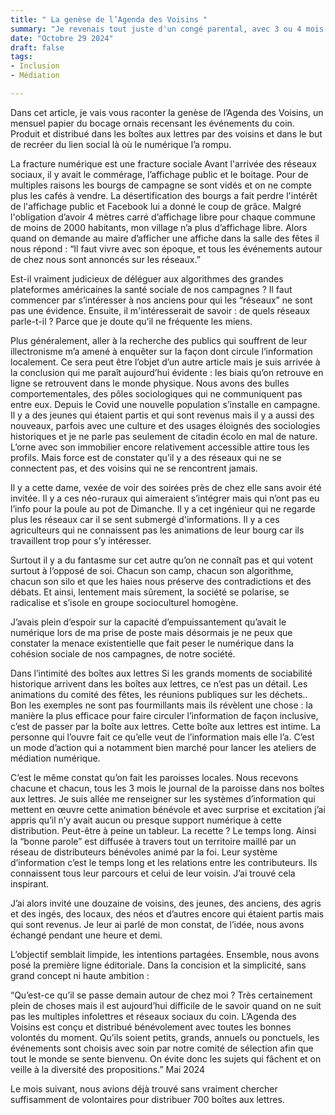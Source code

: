 ```yaml
---
title: " La genèse de l’Agenda des Voisins "
summary: "Je revenais tout juste d'un congé parental, avec 3 ou 4 mois restants avant la fin de mon contrat de conseillère numérique locale. Impossible de me lancer dans un nouveau programme de formation, j’ai alors décidé de réfléchir à comment je pouvais aider ceux pour qui la formation n'est plus une option."
date: "Octobre 29 2024"
draft: false
tags:
- Inclusion
- Médiation

---
```


Dans cet article, je vais vous raconter la genèse de l’Agenda des Voisins, un mensuel papier du bocage ornais recensant les événements du coin. Produit et distribué dans les boîtes aux lettres par des voisins et dans le but de recréer du lien social là où le numérique l’a rompu.

La fracture numérique est une fracture sociale
Avant l'arrivée des réseaux sociaux, il y avait le commérage, l’affichage public et le boitage. Pour de multiples raisons les bourgs de campagne se sont vidés et on ne compte plus les cafés à vendre. La désertification des bourgs a fait perdre l'intérêt de l'affichage public et Facebook lui a donné le coup de grâce. Malgré l'obligation d’avoir 4 mètres carré d’affichage libre pour chaque commune de moins de 2000 habitants, mon village n’a plus d’affichage libre. Alors quand on demande au maire d’afficher une affiche dans la salle des fêtes il nous répond : “Il faut vivre avec son époque, et tous les événements autour de chez nous sont annoncés sur les réseaux.”

Est-il vraiment judicieux de déléguer aux algorithmes des grandes plateformes américaines la santé sociale de nos campagnes ? 
Il faut commencer par s’intéresser à nos anciens pour qui les “réseaux” ne sont pas une évidence. Ensuite, il m'intéresserait de savoir : de quels réseaux parle-t-il ? Parce que je doute qu’il ne fréquente les miens.

Plus généralement, aller à la recherche des publics qui souffrent de leur illectronisme m’a amené à enquêter sur la façon dont circule l’information localement. Ce sera peut être l’objet d’un autre article mais je suis arrivée à la conclusion qui me paraît aujourd’hui évidente : les biais qu’on retrouve en ligne se retrouvent dans le monde physique. Nous avons des bulles comportementales, des pôles sociologiques qui ne communiquent pas entre eux. Depuis le Covid une nouvelle population s’installe en campagne. Il y a des jeunes qui étaient partis et qui sont revenus mais il y a aussi des nouveaux, parfois avec une culture et des usages éloignés des sociologies historiques et je ne parle pas seulement de citadin écolo en mal de nature. L’orne avec son immobilier encore relativement accessible attire tous les profils. Mais force est de constater qu’il y a des réseaux qui ne se connectent pas, et des voisins qui ne se rencontrent jamais.

Il y a cette dame, vexée de voir des soirées près de chez elle sans avoir été invitée. Il y a ces néo-ruraux qui aimeraient s’intégrer mais qui n’ont pas eu l’info pour la poule au pot de Dimanche. Il y a cet ingénieur qui ne regarde plus les réseaux car il se sent submergé d'informations. Il y a ces agriculteurs qui ne connaissent pas les animations de leur bourg car ils travaillent trop pour s’y intéresser.

Surtout il y a du fantasme sur cet autre qu’on ne connaît pas et qui votent surtout à l’opposé de soi. Chacun son camp, chacun son algorithme, chacun son silo et que les haies nous préserve des contradictions et des débats. Et ainsi, lentement mais sûrement, la société se polarise, se radicalise et s’isole en groupe socioculturel homogène.

J’avais plein d’espoir sur la capacité d’empuissantement qu’avait le numérique lors de ma prise de poste mais désormais je ne peux que constater la menace existentielle que fait peser le numérique dans la cohésion sociale de nos campagnes, de notre société.

Dans l’intimité des boîtes aux lettres
Si les grands moments de sociabilité historique arrivent dans les boîtes aux lettres, ce n’est pas un détail. Les animations du comité des fêtes, les réunions publiques sur les déchets.. Bon les exemples ne sont pas fourmillants mais ils révèlent une chose : la manière la plus efficace pour faire circuler l’information de façon inclusive, c’est de passer par la boîte aux lettres. Cette boîte aux lettres est intime. La personne qui l’ouvre fait ce qu’elle veut de l’information mais elle l’a. C’est un mode d’action qui a notamment bien marché pour lancer les ateliers de médiation numérique.

C’est le même constat qu’on fait les paroisses locales. Nous recevons chacune et chacun, tous les 3 mois le journal de la paroisse dans nos boîtes aux lettres. Je suis allée me renseigner sur les systèmes d’information qui mettent en œuvre cette animation bénévole et avec surprise et excitation j’ai appris qu’il n’y avait aucun ou presque support numérique à cette distribution. Peut-être à peine un tableur. La recette ? Le temps long. Ainsi la “bonne parole” est diffusée à travers tout un territoire maillé par un réseau de distributeurs bénévoles animé par la foi. Leur système d’information c’est le temps long et les relations entre les contributeurs. Ils connaissent tous leur parcours et celui de leur voisin. J’ai trouvé cela inspirant.

J’ai alors invité une douzaine de voisins, des jeunes, des anciens, des agris et des ingés, des locaux, des néos et d’autres encore qui étaient partis mais qui sont revenus. Je leur ai parlé de mon constat, de l’idée, nous avons échangé pendant une heure et demi.

L’objectif semblait limpide, les intentions partagées. Ensemble, nous avons posé la première ligne éditoriale. Dans la concision et la simplicité, sans grand concept ni haute ambition : 

“Qu’est-ce qu’il se passe demain autour de chez moi ? Très certainement plein de choses mais il est aujourd’hui difficile de le savoir quand on ne suit pas les multiples infolettres et réseaux sociaux du coin.
L’Agenda des Voisins est conçu et distribué bénévolement avec toutes les bonnes volontés du moment. Qu’ils soient petits, grands, annuels ou ponctuels, les événements sont choisis avec soin par notre comité de sélection afin que tout le monde se sente bienvenu. On évite donc les sujets qui fâchent et on veille à la diversité des propositions.”
Mai 2024

Le mois suivant, nous avions déjà trouvé sans vraiment chercher suffisamment de volontaires pour distribuer 700 boîtes aux lettres.
